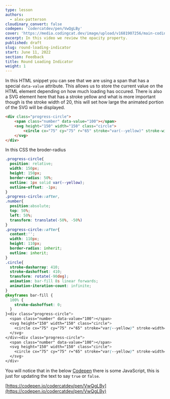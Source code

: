 ```yaml
---
type: lesson
authors:
  - alex-patterson
cloudinary_convert: false
codepen: 'codercatdev/pen/VwQgLBy'
cover: 'https://media.codingcat.dev/image/upload/v1681907256/main-codingcatdev-photo/Round-Loading-Indicator.png'
excerpt: In this video we review the opacity property.
published: draft
slug: round-loading-indicator
start: June 11, 2022
section: Feedback
title: Round Loading Indicator
weight: 1
---
```


In this HTML snippet you can see that we are using a span that has a special `data-value` attribute. This allows us to store the current value on the HTML element depending on how much loading has occured. There is also a SVG element here that has a stroke yellow and what is more important though is the stroke width of 20, this will set how large the animated portion of the SVG will be displayed.

```html
<div class="progress-circle">
	<span class="number" data-value="100"></span>
	<svg height="150" width="150" class="circle">
		<circle cx="75" cy="75" r="65" stroke="var(--yellow)" stroke-width="20" fill="none" />
	</svg>
</div>
```

In this CSS the broder-radius

```css
.progress-circle{
  position: relative;
  width: 150px;
  height: 150px;
  border-radius: 50%;
  outline: 1px solid var(--yellow);
  outline-offset: -1px;
}
.progress-circle::after,
.number{
  position:absolute;
  top: 50%;
  left: 50%;
  transform: translate(-50%, -50%)
}
.progress-circle::after{
  content:'';
  width: 110px;
  height: 110px;
  border-radius: inherit;
  outline: inherit;
}
.circle{
  stroke-dasharray: 410;
  stroke-dashoffset: 410;
  transform: rotate(-90deg);
  animation: bar-fill 8s linear forwards;
  animation-iteration-count: infinite;
}
@keyframes bar-fill {
  100% {
    stroke-dashoffset: 0;
  }
}<div class="progress-circle">
  <span class="number" data-value="100"></span>
  <svg height="150" width="150" class="circle">
    <circle cx="75" cy="75" r="65" stroke="var(--yellow)" stroke-width="20" fill="none" />
  </svg>
</div><div class="progress-circle">
  <span class="number" data-value="100"></span>
  <svg height="150" width="150" class="circle">
    <circle cx="75" cy="75" r="65" stroke="var(--yellow)" stroke-width="20" fill="none" />
  </svg>
</div>
```

You will notice that in the below [Codepen](https://codepen.io/codercatdev/pen/vYdpGNW) there is some JavaScript, this is just for updating the text to say `true` or `false`.

[https://codepen.io/codercatdev/pen/VwQgLBy](https://codepen.io/codercatdev/pen/VwQgLBy)
